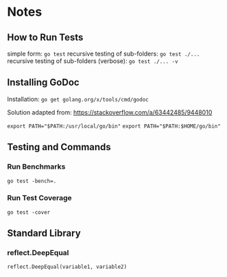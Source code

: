 # Notes

## How to Run Tests

simple form: `go test`
recursive testing of sub-folders: `go test ./...`
recursive testing of sub-folders (verbose): `go test ./... -v`

## Installing GoDoc

Installation: `go get golang.org/x/tools/cmd/godoc`

Solution adapted from:
https://stackoverflow.com/a/63442485/9448010

`export PATH="$PATH:/usr/local/go/bin"`
`export PATH="$PATH:$HOME/go/bin"`

## Testing and Commands

### Run Benchmarks

`go test -bench=.`

### Run Test Coverage

`go test -cover`

## Standard Library

### reflect.DeepEqual

`reflect.DeepEqual(variable1, variable2)`
